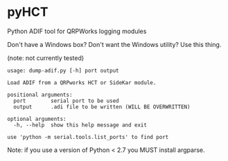 # pyHCT
Python ADIF tool for QRPWorks logging modules

Don't have a Windows box? Don't want the Windows utility? Use this thing.

(note: not currently tested)

    usage: dump-adif.py [-h] port output

    Load ADIF from a QRPworks HCT or SideKar module.

    positional arguments:
      port        serial port to be used
      output      .adi file to be written (WILL BE OVERWRITTEN)

    optional arguments:
      -h, --help  show this help message and exit

    use 'python -m serial.tools.list_ports' to find port

Note: if you use a version of Python < 2.7 you MUST install argparse.
